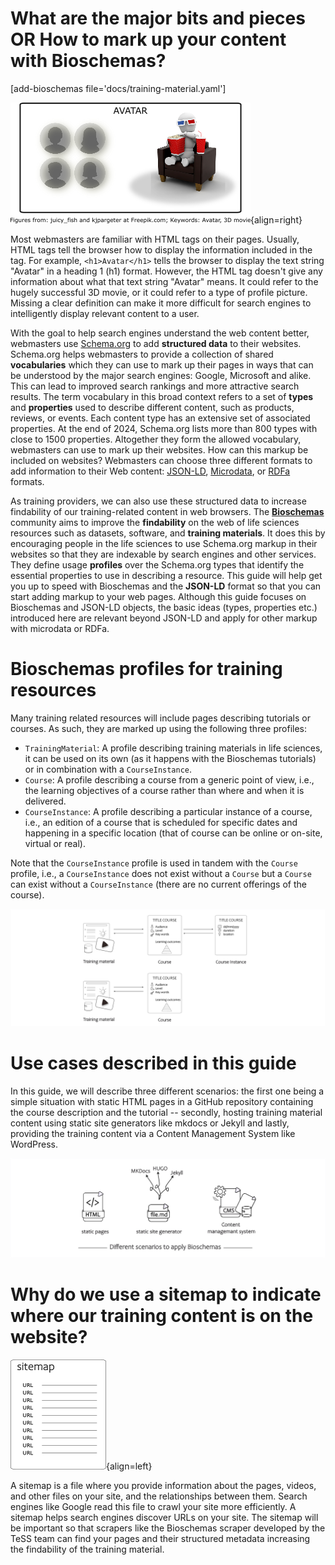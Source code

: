 # What are the major bits and pieces OR How to mark up your content with Bioschemas?

[add-bioschemas file='docs/training-material.yaml']

![avatar by juicy_fish & kjpargeter at freepik.com](../assets/images/avatar_perspectives.png){align=right}

Most webmasters are familiar with HTML tags on their pages. Usually, HTML tags tell the browser how to display the information included in the tag. For example, `<h1>Avatar</h1>` tells the browser to display the text string "Avatar" in a heading 1 (h1) format. However, the HTML tag doesn't give any information about what that text string "Avatar" means. It could refer to the hugely successful 3D movie, or it could refer to a type of profile picture. Missing a clear definition can make it more difficult for search engines to intelligently display relevant content to a user.

With the goal to help search engines understand the web content better, webmasters use [Schema.org](https://schema.org) to add **structured data** to their websites. Schema.org helps webmasters to provide a collection of shared **vocabularies** which they can use to mark up their pages in ways that can be understood by the major search engines: Google, Microsoft and alike. This can lead to improved search rankings and more attractive search results. The term vocabulary in this broad context refers to a set of **types** and **properties** used to describe different content, such as products, reviews, or events. Each content type has an extensive set of associated properties. At the end of 2024, Schema.org lists more than 800 types with close to 1500 properties. Altogether they form the allowed vocabulary, webmasters can use to mark up their websites. How can this markup be included on websites? Webmasters can choose three different formats to add information to their Web content: [JSON-LD](https://en.wikipedia.org/wiki/JSON-LD), [Microdata](https://en.wikipedia.org/wiki/Microdata_(HTML)), or [RDFa](https://en.wikipedia.org/wiki/RDFa) formats. 

As training providers, we can also use these structured data to increase findability of our training-related content in web browsers. The **[Bioschemas](https://bioschemas.org/)** community aims to improve the **findability** on the web of life sciences resources such as datasets, software, and **training materials**. It does this by encouraging people in the life sciences to use Schema.org markup in their websites so that they are indexable by search engines and other services. They define usage **profiles** over the Schema.org types that identify the essential properties to use in describing a resource. This guide will help get you up to speed with Bioschemas and the **JSON-LD** format so that you can start adding markup to your web pages. Although this guide focuses on Bioschemas and JSON-LD objects, the basic ideas (types, properties etc.) introduced here are relevant beyond JSON-LD and apply for other markup with microdata or RDFa.

# Bioschemas profiles for training resources

Many training related resources will include pages describing tutorials or courses. As such, they are marked up using the following three profiles:

- `TrainingMaterial`: A profile describing training materials in life sciences, it can be used on its own (as it happens with the Bioschemas tutorials) or in combination with a `CourseInstance`.
- `Course`: A profile describing a course from a generic point of view, i.e., the learning objectives of a course rather than where and when it is delivered.
- `CourseInstance`: A profile describing a particular instance of a course, i.e., an edition of a course that is scheduled for specific dates and happening in a specific location (that of course can be online or on-site, virtual or real).

Note that the `CourseInstance` profile is used in tandem with the `Course` profile, i.e., a `CourseInstance` does not exist without a `Course` but a `Course` can exist without a `CourseInstance` (there are no current offerings of the course).

![bioschema use cases](../assets/images/profiles_training.png)

# Use cases described in this guide

In this guide, we will describe three different scenarios: the first one being a simple situation with static HTML pages in a GitHub repository containing the course description and the tutorial -- secondly, hosting training material content using static site generators like mkdocs or Jekyll and lastly, providing the training content via a Content Management System like WordPress.

![bioschema use cases](../assets/images/Bioschemas_usecases.png)

# Why do we use a sitemap to indicate where our training content is on the website?

![sitemap drawing](../assets/images/sitemap_drawing.png){align=left}

A sitemap is a file where you provide information about the pages, videos, and other files on your site, and the relationships between them. Search engines like Google read this file to crawl your site more efficiently. A sitemap helps search engines discover URLs on your site. The sitemap will be important so that scrapers like the Bioschemas scraper developed by the TeSS team can find your pages and their structured metadata increasing the findability of the training material.

